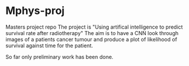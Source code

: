 # Mphys-proj
Masters project repo
The project is "Using artifical intelligence to predict survival rate after radiotherapy"
The aim is to have a CNN look through images of a patients cancer tumour and produce a plot of likelihood of survival against time for the patient.

So far only preliminary work has been done.
